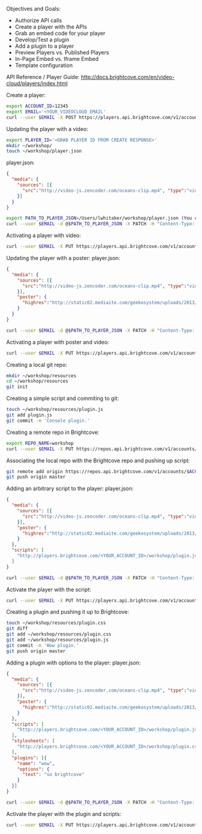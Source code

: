 Objectives and Goals:

* Authorize API calls
* Create a player with the APIs
* Grab an embed code for your player
* Develop/Test a plugin
* Add a plugin to a player
* Preview Players vs. Published Players
* In-Page Embed vs. Iframe Embed
* Template configuration

API Reference / Player Guide: http://docs.brightcove.com/en/video-cloud/players/index.html

Create a player:
```bash
export ACCOUNT_ID=12345
export EMAIL='<YOUR_VIDEOCLOUD EMAIL'
curl --user $EMAIL -X POST https://players.api.brightcove.com/v1/accounts/$ACCOUNT_ID/players
```

Updating the player with a video:
```bash
export PLAYER_ID='<GRAB PLAYER ID FROM CREATE RESPONSE>'
mkdir ~/workshop/
touch ~/workshop/player.json
```
player.json:
```json
{
  "media": {
    "sources": [{
      "src":"http://video-js.zencoder.com/oceans-clip.mp4", "type":"video/mp4"
    }]
  }
}
```
```bash
export PATH_TO_PLAYER_JSON=/Users/lwhitaker/workshop/player.json (You cannot use a ~)
curl --user $EMAIL -d @$PATH_TO_PLAYER_JSON -X PATCH -H "Content-Type: application/json" https://players.api.brightcove.com/v1/accounts/$ACCOUNT_ID/players/$PLAYER_ID/configuration
```

Activating a player with video:
```bash
curl --user $EMAIL -X PUT https://players.api.brightcove.com/v1/accounts/$ACCOUNT_ID/players/$PLAYER_ID/active
```

Updating the player with a poster:
player.json:
```json
{
  "media": {
    "sources": [{
      "src":"http://video-js.zencoder.com/oceans-clip.mp4", "type":"video/mp4"
    }],
    "poster": {
      "highres":"http://static02.mediaite.com/geekosystem/uploads/2013/12/doge.jpg"
    }
  }
}
```
```bash
curl --user $EMAIL -d @$PATH_TO_PLAYER_JSON -X PATCH -H "Content-Type: application/json" https://players.api.brightcove.com/v1/accounts/$ACCOUNT_ID/players/$PLAYER_ID/configuration
```

Activating a player with poster and video:
```bash
curl --user $EMAIL -X PUT https://players.api.brightcove.com/v1/accounts/$ACCOUNT_ID/players/$PLAYER_ID/active
```

Creating a local git repo:
```bash
mkdir ~/workshop/resources
cd ~/workshop/resources
git init
```

Creating a simple script and commiting to git:
```bash
touch ~/workshop/resources/plugin.js
git add plugin.js
git commit -m 'Console plugin.'
```

Creating a remote repo in Brightcove:
```bash
export REPO_NAME=workshop
curl --user $EMAIL -X PUT https://repos.api.brightcove.com/v1/accounts/$ACCOUNT_ID/repos/$REPO_NAME
```

Associating the local repo with the Brightcove repo and pushing up script:
```bash
git remote add origin https://repos.api.brightcove.com/v1/accounts/$ACCOUNT_ID/repos/$REPO_NAME
git push origin master
```

Adding an arbitrary script to the player:
player.json:
```json
{
  "media": {
    "sources": [{
      "src":"http://video-js.zencoder.com/oceans-clip.mp4", "type":"video/mp4"
    }],
    "poster": {
      "highres":"http://static02.mediaite.com/geekosystem/uploads/2013/12/doge.jpg"
    }
  },
  "scripts": [
    "http://players.brightcove.com/<YOUR_ACCOUNT_ID>/workshop/plugin.js"
  ]
}
```
```bash
curl --user $EMAIL -d @$PATH_TO_PLAYER_JSON -X PATCH -H "Content-Type: application/json" https://players.api.brightcove.com/v1/accounts/$ACCOUNT_ID/players/$PLAYER_ID/configuration
```

Activate the player with the script:
```bash
curl --user $EMAIL -X PUT https://players.api.brightcove.com/v1/accounts/$ACCOUNT_ID/players/$PLAYER_ID/active
```

Creating a plugin and pushing it up to Brightcove:
```bash
touch ~/workshop/resources/plugin.css
git diff
git add ~/workshop/resources/plugin.css
git add ~/workshop/resources/plugin.js
git commit -m 'Wow plugin.'
git push origin master
```

Adding a plugin with options to the player:
player.json:
```json
{
  "media": {
    "sources": [{
      "src":"http://video-js.zencoder.com/oceans-clip.mp4", "type":"video/mp4"
    }],
    "poster": {
      "highres":"http://static02.mediaite.com/geekosystem/uploads/2013/12/doge.jpg"
    }
  },
  "scripts": [
    "http://players.brightcove.com/<YOUR_ACCOUNT_ID>/workshop/plugin.js"
  ],
  "stylesheets": [
    "http://players.brightcove.com/<YOUR_ACCOUNT_ID>/workshop/plugin.css"
  ],
  "plugins": [{
    "name": "wow",
    "options": {
      "text": "so brightcove"
    }
  }]
}
```
```bash
curl --user $EMAIL -d @$PATH_TO_PLAYER_JSON -X PATCH -H "Content-Type: application/json" https://players.api.brightcove.com/v1/accounts/$ACCOUNT_ID/players/$PLAYER_ID/configuration
```

Activate the player with the plugin and scripts:
```bash
curl --user $EMAIL -X PUT https://players.api.brightcove.com/v1/accounts/$ACCOUNT_ID/players/$PLAYER_ID/active
```